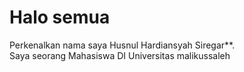 # Halo semua
Perkenalkan nama saya Husnul Hardiansyah Siregar**.\
Saya seorang Mahasiswa DI Universitas malikussaleh
